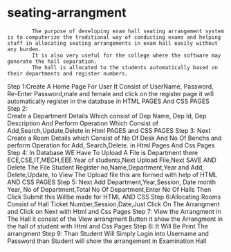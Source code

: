 # seating-arrangment
            The purpose of developing exam hall seating arrangement system is to computerize the traditional way of conducting exams and helping staff in allocating seating arrangements in exam hall easily without any burden. 
            It is also very useful for the college where the software may generate the hall separation. 
            The hall is allocated to the students automatically based on their departments and register numbers.
Step 1:Create A Home Page For User It Consist of UserName, Password, Re-Enter Password,male and female and click on the register page it will automatically register in the database 
       in  HTML PAGES And CSS PAGES <br>
Step 2:  
      Create a Department Details Which consist of Dep Name, Dep Id, Dep Description And Perform Operation Which Consist of Add,Search,Update,Delete
      in Html PAGES and CSS PAGES 
Step 3:
     Next Create a Room Details which Consist of No Of Desk And No Of Benchs and perform Operation for Add, Search,Delete.
     in Html Pages And Css Pages
Step 4:
      In  Database WE Have To Upload A File is Department there ECE,CSE,IT,MECH,EEE.Year of students,Next Upload File,Next SAVE AND Delete The File
      Student Register no,Name,Department,Year and Add, Delete,Update, to View The Upload file this are formed with help of HTML AND CSS PAGES
Step 5: Next Add Department,Year,Session, Date month Year, No of Department,Total No Of Department,Enter No Of Halls Then Click Submit this Willbe made for HTML AND CSS
Step 6:Allocating Rooms Consist of Hall Ticket Number,Session,Date,Just Click On The Arrangment and Click on Next with Html and Css Pages
Step 7: View the Arrangment in The Hall it consist of  the View arrangment Button it show the Arrangment in the hall of student with Html and Css Pages
Step 8: It Will Be  Print The arrangment
Step 9: Than Student Will Simply Login into Username and Password than Student will show the arrangement in Examination Hall
      
